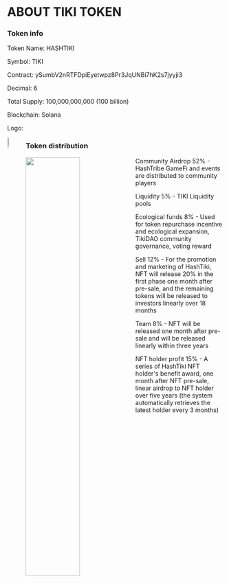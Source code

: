 # ABOUT TIKI TOKEN

### Token info

Token Name: HASHTIKI

Symbol: TIKI

Contract: ySumbV2nRTFDpiEyetwpz8Pr3JqUNBi7hK2s7jyyji3

Decimal: 6

Total Supply: 100,000,000,000 (100 billion) 

Blockchain: Solana

Logo: 

<img src=https://ipfs.io/ipfs/QmPq97uixRNPmL8jQXgsopKWPCyd7ALFt2m6VtEwwyRXUi align='left' width=8% />


### Token distribution

<img src=https://ipfs.io/ipfs/QmXY9Ap7FjNBCSZpXyj9TFjRTeMNZFQbPhp13yKb2u9yBY align='left' width=50% />



Community Airdrop 52%  - HashTribe GameFi and events are distributed to community players



Liquidity 5% - TIKI Liquidity pools



Ecological funds 8% - Used for token repurchase incentive and ecological expansion, TikiDAO community governance, voting reward  



Sell 12% - For the promotion and marketing of HashTiki, NFT will release 20% in the first phase one month after pre-sale, and the remaining tokens will be released to investors linearly over 18 months 



Team 8% - NFT will be released one month after pre-sale and will be released linearly within three years



NFT holder profit 15% - A series of HashTiki NFT holder's benefit award, one month after NFT pre-sale, linear airdrop to NFT holder over five years (the system automatically retrieves the latest holder every 3 months)

